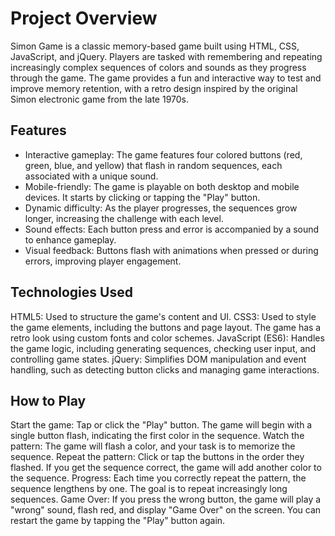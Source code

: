 # Project Overview
Simon Game is a classic memory-based game built using HTML, CSS, JavaScript, and jQuery. Players are tasked with remembering and repeating increasingly complex sequences of colors and sounds as they progress through the game. The game provides a fun and interactive way to test and improve memory retention, with a retro design inspired by the original Simon electronic game from the late 1970s.

## Features
- Interactive gameplay: The game features four colored buttons (red, green, blue, and yellow) that flash in random sequences, each associated with a unique sound.
- Mobile-friendly: The game is playable on both desktop and mobile devices. It starts by clicking or tapping the "Play" button.
- Dynamic difficulty: As the player progresses, the sequences grow longer, increasing the challenge with each level.
- Sound effects: Each button press and error is accompanied by a sound to enhance gameplay.
- Visual feedback: Buttons flash with animations when pressed or during errors, improving player engagement.

## Technologies Used
HTML5: Used to structure the game's content and UI.
CSS3: Used to style the game elements, including the buttons and page layout. The game has a retro look using custom fonts and color schemes.
JavaScript (ES6): Handles the game logic, including generating sequences, checking user input, and controlling game states.
jQuery: Simplifies DOM manipulation and event handling, such as detecting button clicks and managing game interactions.

## How to Play
Start the game: Tap or click the "Play" button. The game will begin with a single button flash, indicating the first color in the sequence.
Watch the pattern: The game will flash a color, and your task is to memorize the sequence.
Repeat the pattern: Click or tap the buttons in the order they flashed. If you get the sequence correct, the game will add another color to the sequence.
Progress: Each time you correctly repeat the pattern, the sequence lengthens by one. The goal is to repeat increasingly long sequences.
Game Over: If you press the wrong button, the game will play a "wrong" sound, flash red, and display "Game Over" on the screen. You can restart the game by tapping the "Play" button again.
